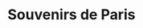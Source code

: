 ---
title: "Souvenirs de Paris"
url: /paris/souvenirs-de-paris-quai-saint-michel/
shop: Andenken
---
